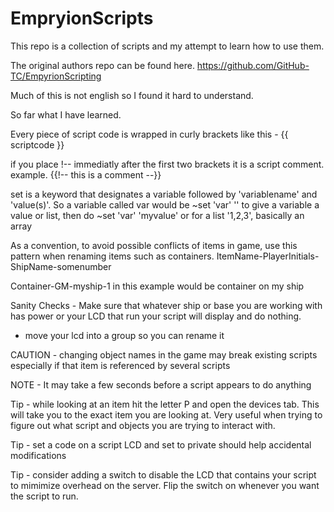 # EmpryionScripts
This repo is a collection of scripts and my attempt to learn how to use them.

The original authors repo can be found here.
https://github.com/GitHub-TC/EmpyrionScripting

Much of this is not english so I found it hard to understand. 


So far what I have learned.

Every piece of script code is wrapped in curly brackets like this - {{ scriptcode }} 

if you place !-- immediatly after the first two brackets it is a script comment. example. {{!-- this is a comment --}}

set is a keyword that designates a variable followed by 'variablename' and 'value(s)'. So a variable called var would be  ~set 'var' ''
to give a variable a value or list, then do ~set 'var' 'myvalue' or for a list '1,2,3', basically an array

As a convention, to avoid possible conflicts of items in game, use this pattern when renaming items such as containers. ItemName-PlayerInitials-ShipName-somenumber

Container-GM-myship-1 in this example would be  container on my ship

Sanity Checks - Make sure that whatever ship or base you are working with has power or your LCD that run your script will display and do nothing.
 - move your lcd into a group so you can rename it 

CAUTION - changing object names in the game may break existing scripts especially if that item is referenced by several scripts

NOTE - It may take a few seconds before a script appears to do anything

Tip - while looking at an item hit the letter P and open the devices tab. This will take you to the exact item you are looking at. Very useful when trying to figure out what script and objects you are trying to interact with.

Tip - set a code on a script LCD and set to private should help accidental modifications

Tip - consider adding a switch to disable the LCD that contains your script to mimimize overhead on the server. 
      Flip the switch on whenever you want the script to run.